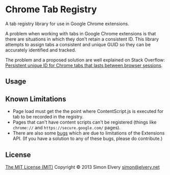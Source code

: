Chrome Tab Registry
===================

A tab registry library for use in Google Chrome extensions.

A problem when working with tabs in Google Chrome extensions is that there are situations in which
they don't retain a consistent ID. This library attempts to assign tabs a consistent and unique GUID
so they can be accurately identified and tracked.

The problem and a proposed solution are well explained on Stack Overflow: [Persistent unique ID for Chrome tabs that lasts between browser sessions](http://stackoverflow.com/questions/11005258/persistent-unique-id-for-chrome-tabs-that-lasts-between-browser-sessions).

Usage
-----


Known Limitations
-----------------
- Page load must get the the point where ContentScript.js is executed for tab to be recorded in the registry.
- Pages that can't have content scripts can't be registered (things like `chrome://` and `https://secure.google.com/` pages).
- There are also some [bugs](https://github.com/drzax/chrome-tab-registry/issues) which are due to limitations of the Extensions API. (If you have a solution to any of these bugs, please do contribute.)

License
-------
[The MIT License (MIT)](http://drzax.mit-license.org/)
Copyright © 2013 Simon Elvery <simon@elvery.net>